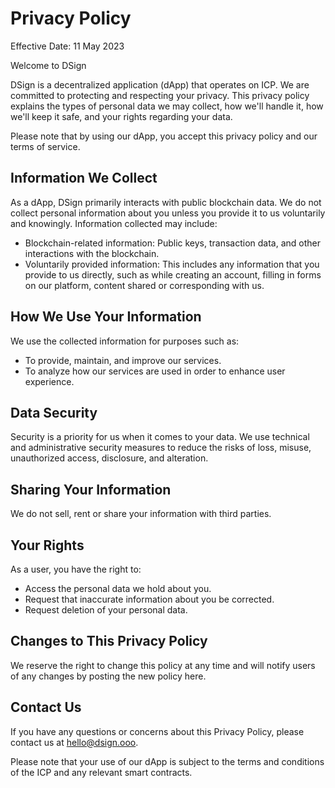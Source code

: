 # Privacy Policy

Effective Date: 11 May 2023

Welcome to DSign

DSign is a decentralized application (dApp) that operates on ICP. We are committed to protecting and respecting your privacy. This privacy policy explains the types of personal data we may collect, how we'll handle it, how we'll keep it safe, and your rights regarding your data.

Please note that by using our dApp, you accept this privacy policy and our terms of service.

## Information We Collect

As a dApp, DSign primarily interacts with public blockchain data. We do not collect personal information about you unless you provide it to us voluntarily and knowingly. Information collected may include:

- Blockchain-related information: Public keys, transaction data, and other interactions with the blockchain.
- Voluntarily provided information: This includes any information that you provide to us directly, such as while creating an account, filling in forms on our platform, content shared or corresponding with us.

## How We Use Your Information

We use the collected information for purposes such as:

- To provide, maintain, and improve our services.
- To analyze how our services are used in order to enhance user experience.

## Data Security

Security is a priority for us when it comes to your data. We use technical and administrative security measures to reduce the risks of loss, misuse, unauthorized access, disclosure, and alteration.

## Sharing Your Information

We do not sell, rent or share your information with third parties.

## Your Rights

As a user, you have the right to:

- Access the personal data we hold about you.
- Request that inaccurate information about you be corrected.
- Request deletion of your personal data.

## Changes to This Privacy Policy

We reserve the right to change this policy at any time and will notify users of any changes by posting the new policy here.

## Contact Us

If you have any questions or concerns about this Privacy Policy, please contact us at hello@dsign.ooo.

Please note that your use of our dApp is subject to the terms and conditions of the ICP and any relevant smart contracts.
